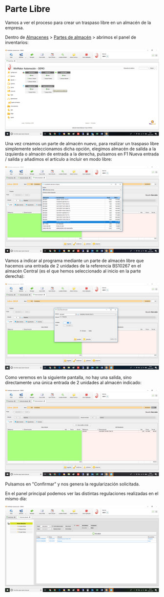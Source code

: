 # Parte Libre

Vamos a ver el proceso para crear un traspaso libre en un almacén de la empresa.

Dentro de [Almacenes](../../manuales/almacenes/) &gt; [Partes de almacén](./) &gt; abrimos el panel de inventarios:

![](../../.gitbook/assets/image%20%285%29.png)

Una vez creamos un parte de almacén nuevo, para realizar un traspaso libre simplemente seleccionamos dicha opción, elegimos almacén de salida a la izquierda o almacén de entrada a la derecha, pulsamos en F1 Nueva entrada / salida y añadimos el artículo a incluir en modo libre:

![](../../.gitbook/assets/image%20%28139%29.png)

Vamos a indicar al programa mediante un parte de almacén libre que hacemos una entrada de 2 unidades de la referencia BS10267 en el almacén Central \(es el que hemos seleccionado al inicio en la parte derecha\):

![](../../.gitbook/assets/image%20%2887%29.png)

Como veremos en la siguiente pantalla, no hay una salida, sino directamente una única entrada de 2 unidades al almacén indicado:

![](../../.gitbook/assets/image%20%28124%29.png)

Pulsamos en "Confirmar" y nos genera la regularización solicitada.

En el panel principal podemos ver las distintas regulaciones realizadas en el mismo día:

![](../../.gitbook/assets/image%20%28123%29.png)

